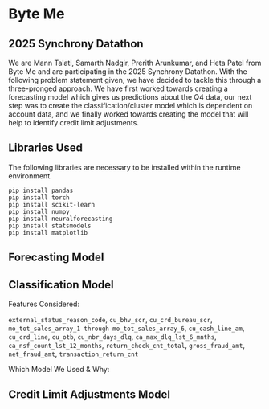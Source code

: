# Byte Me
## 2025 Synchrony Datathon
We are Mann Talati, Samarth Nadgir, Prerith Arunkumar, and Heta Patel from Byte Me and are participating in the 2025 Synchrony Datathon. With the following problem statement given, we have decided to tackle this through a three-pronged approach. We have first worked towards creating a forecasting model which gives us predictions about the Q4 data, our next step was to create the classification/cluster model which is dependent on account data, and we finally worked towards creating the model that will help to identify credit limit adjustments.

## Libraries Used
The following libraries are necessary to be installed within the runtime environment.
```
pip install pandas
pip install torch
pip install scikit-learn
pip install numpy
pip install neuralforecasting
pip install statsmodels
pip install matplotlib
```

## Forecasting Model


## Classification Model
Features Considered:

```external_status_reason_code```, ```cu_bhv_scr```, ```cu_crd_bureau_scr```, ```mo_tot_sales_array_1 through mo_tot_sales_array_6```, ```cu_cash_line_am```, ```cu_crd_line```, ```cu_otb```, ```cu_nbr_days_dlq```, ```ca_max_dlq_lst_6_mnths```, ```ca_nsf_count_lst_12_months```, ```return_check_cnt_total```, ```gross_fraud_amt```, ```net_fraud_amt```, ```transaction_return_cnt```

Which Model We Used & Why: 

## Credit Limit Adjustments Model
